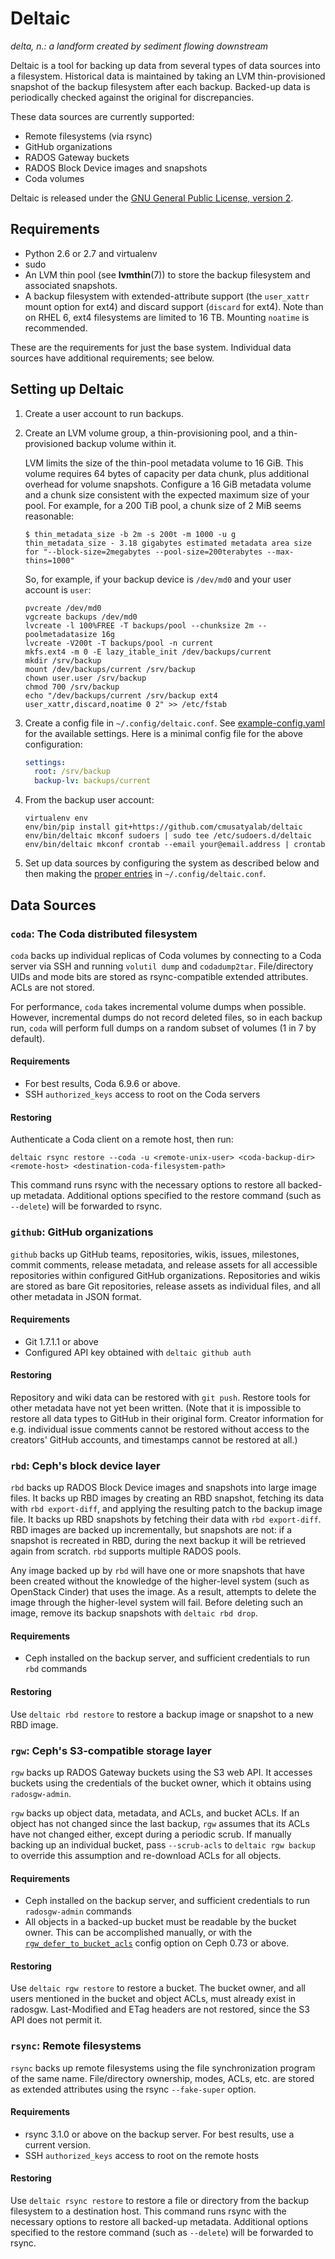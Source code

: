 # Deltaic

_delta, n.: a landform created by sediment flowing downstream_

Deltaic is a tool for backing up data from several types of data sources
into a filesystem.  Historical data is maintained by taking an LVM
thin-provisioned snapshot of the backup filesystem after each backup.
Backed-up data is periodically checked against the original for
discrepancies.

These data sources are currently supported:

*   Remote filesystems (via rsync)
*   GitHub organizations
*   RADOS Gateway buckets
*   RADOS Block Device images and snapshots
*   Coda volumes

Deltaic is released under the [GNU General Public License,
version 2](COPYING).


## Requirements

*   Python 2.6 or 2.7 and virtualenv
*   sudo
*   An LVM thin pool (see **lvmthin**(7)) to store the backup filesystem and
    associated snapshots.
*   A backup filesystem with extended-attribute support (the `user_xattr`
    mount option for ext4) and discard support (`discard` for ext4). 
    Note than on RHEL 6, ext4 filesystems are limited to 16 TB.  Mounting
    `noatime` is recommended.

These are the requirements for just the base system.  Individual data
sources have additional requirements; see below.


## Setting up Deltaic

1.  Create a user account to run backups.

1.  Create an LVM volume group, a thin-provisioning pool, and a
    thin-provisioned backup volume within it.

    LVM limits the size of the thin-pool metadata volume to 16 GiB.  This
    volume requires 64 bytes of capacity per data chunk, plus additional
    overhead for volume snapshots.  Configure a 16 GiB metadata volume and a
    chunk size consistent with the expected maximum size of your pool.  For
    example, for a 200 TiB pool, a chunk size of 2 MiB seems reasonable:

    ```shell
    $ thin_metadata_size -b 2m -s 200t -m 1000 -u g
    thin_metadata_size - 3.18 gigabytes estimated metadata area size for "--block-size=2megabytes --pool-size=200terabytes --max-thins=1000"
    ```

    So, for example, if your backup device is `/dev/md0` and your user
    account is `user`:

    ```shell
    pvcreate /dev/md0
    vgcreate backups /dev/md0
    lvcreate -l 100%FREE -T backups/pool --chunksize 2m --poolmetadatasize 16g
    lvcreate -V200t -T backups/pool -n current
    mkfs.ext4 -m 0 -E lazy_itable_init /dev/backups/current
    mkdir /srv/backup
    mount /dev/backups/current /srv/backup
    chown user.user /srv/backup
    chmod 700 /srv/backup
    echo "/dev/backups/current /srv/backup ext4 user_xattr,discard,noatime 0 2" >> /etc/fstab
    ```

1.  Create a config file in `~/.config/deltaic.conf`.  See
    [example-config.yaml](example-config.yaml) for the available settings. 
    Here is a minimal config file for the above configuration:

    ```yaml
    settings:
      root: /srv/backup
      backup-lv: backups/current
    ```

1.  From the backup user account:

    ```shell
    virtualenv env
    env/bin/pip install git+https://github.com/cmusatyalab/deltaic
    env/bin/deltaic mkconf sudoers | sudo tee /etc/sudoers.d/deltaic
    env/bin/deltaic mkconf crontab --email your@email.address | crontab
    ```

1. Set up data sources by configuring the system as described below and
   then making the [proper entries](example-config.yaml) in
   `~/.config/deltaic.conf`.


## Data Sources

### `coda`: The Coda distributed filesystem

`coda` backs up individual replicas of Coda volumes by connecting to a
Coda server via SSH and running `volutil dump` and `codadump2tar`.
File/directory UIDs and mode bits are stored as rsync-compatible extended
attributes.  ACLs are not stored.

For performance, `coda` takes incremental volume dumps when possible. 
However, incremental dumps do not record deleted files, so in each backup
run, `coda` will perform full dumps on a random subset of volumes (1 in 7
by default).

#### Requirements

*   For best results, Coda 6.9.6 or above.
*   SSH `authorized_keys` access to root on the Coda servers

#### Restoring

Authenticate a Coda client on a remote host, then run:

    deltaic rsync restore --coda -u <remote-unix-user> <coda-backup-dir> <remote-host> <destination-coda-filesystem-path>

This command runs rsync with the necessary options to restore all
backed-up metadata.  Additional options specified to the restore command
(such as `--delete`) will be forwarded to rsync.


### `github`: GitHub organizations

`github` backs up GitHub teams, repositories, wikis, issues, milestones,
commit comments, release metadata, and release assets for all accessible
repositories within configured GitHub organizations.  Repositories and wikis
are stored as bare Git repositories, release assets as individual files, and
all other metadata in JSON format.

#### Requirements

*   Git 1.7.1.1 or above
*   Configured API key obtained with `deltaic github auth`

#### Restoring

Repository and wiki data can be restored with `git push`.  Restore tools for
other metadata have not yet been written.  (Note that it is impossible to
restore all data types to GitHub in their original form.  Creator
information for e.g. individual issue comments cannot be restored without
access to the creators' GitHub accounts, and timestamps cannot be restored
at all.)


### `rbd`: Ceph's block device layer

`rbd` backs up RADOS Block Device images and snapshots into large image
files.  It backs up RBD images by creating an RBD snapshot, fetching its data
with `rbd export-diff`, and applying the resulting patch to the backup image
file.  It backs up RBD snapshots by fetching their data with `rbd export-diff`.
RBD images are backed up incrementally, but snapshots are not: if a snapshot
is recreated in RBD, during the next backup it will be retrieved again from
scratch.  `rbd` supports multiple RADOS pools.

Any image backed up by `rbd` will have one or more snapshots that have been
created without the knowledge of the higher-level system (such as OpenStack
Cinder) that uses the image.  As a result, attempts to delete the image
through the higher-level system will fail.  Before deleting such an image,
remove its backup snapshots with `deltaic rbd drop`.

#### Requirements

*   Ceph installed on the backup server, and sufficient credentials to run
    `rbd` commands

#### Restoring

Use `deltaic rbd restore` to restore a backup image or snapshot to a new
RBD image.


### `rgw`: Ceph's S3-compatible storage layer

`rgw` backs up RADOS Gateway buckets using the S3 web API.  It accesses
buckets using the credentials of the bucket owner, which it obtains using
`radosgw-admin`.

`rgw` backs up object data, metadata, and ACLs, and bucket ACLs.  If an
object has not changed since the last backup, `rgw` assumes that its ACLs
have not changed either, except during a periodic scrub.  If manually
backing up an individual bucket, pass `--scrub-acls` to
`deltaic rgw backup` to override this assumption and re-download ACLs
for all objects.

#### Requirements

*   Ceph installed on the backup server, and sufficient credentials to run
    `radosgw-admin` commands
*   All objects in a backed-up bucket must be readable by the bucket owner.
    This can be accomplished manually, or with the
    [`rgw_defer_to_bucket_acls`](https://github.com/ceph/ceph/commit/1d7c2041)
    config option on Ceph 0.73 or above.

#### Restoring

Use `deltaic rgw restore` to restore a bucket.  The bucket owner, and all
users mentioned in the bucket and object ACLs, must already exist in
radosgw.  Last-Modified and ETag headers are not restored, since the
S3 API does not permit it.


### `rsync`: Remote filesystems

`rsync` backs up remote filesystems using the file synchronization program
of the same name.  File/directory ownership, modes, ACLs, etc. are stored
as extended attributes using the rsync `--fake-super` option.

#### Requirements

*   rsync 3.1.0 or above on the backup server.  For best results, use a
    current version.
*   SSH `authorized_keys` access to root on the remote hosts

#### Restoring

Use `deltaic rsync restore` to restore a file or directory from the backup
filesystem to a destination host.  This command runs rsync with the
necessary options to restore all backed-up metadata.  Additional options
specified to the restore command (such as `--delete`) will be forwarded to
rsync.
